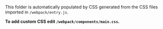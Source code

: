 This folder is automatically populated by CSS generated from the CSS files imported in `/webpack/entry.js`.

**To add custom CSS edit `/webpack/components/main.css`.**
